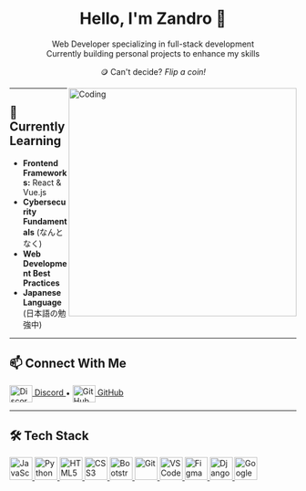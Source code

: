 <h1 align="center">Hello, I'm Zandro 👋</h1>

<p align="center">
  Web Developer specializing in full-stack development<br>
  Currently building personal projects to enhance my skills
</p>

<p align="center">
  🪙 Can't decide? <em>Flip a coin!</em>
</p>

<img align="right" alt="Coding" width="400" src="https://i.pinimg.com/originals/e4/26/70/e426702edf874b181aced1e2fa5c6cde.gif">

---

## 🧠 Currently Learning

- **Frontend Frameworks:** React & Vue.js
- **Cybersecurity Fundamentals** (なんとなく)
- **Web Development Best Practices**
- **Japanese Language** (日本語の勉強中)

---

## 📫 Connect With Me

<p align="left">
  <a href="https://discord.gg/myopimaru" target="_blank">
    <img align="center" src="https://raw.githubusercontent.com/rahuldkjain/github-profile-readme-generator/master/src/images/icons/Social/discord.svg" alt="Discord" height="30" width="40" />
    Discord
  </a>
  •
  <a href="https://github.com/zandroJ" target="_blank">
    <img align="center" src="https://raw.githubusercontent.com/rahuldkjain/github-profile-readme-generator/master/src/images/icons/Social/github.svg" alt="GitHub" height="30" width="40" />
    GitHub
  </a>
</p>

---

## 🛠️ Tech Stack

<div align="left">
  <!-- Languages -->
  <a href="https://developer.mozilla.org/en-US/docs/Web/JavaScript" target="_blank">
    <img src="https://raw.githubusercontent.com/danielcranney/readme-generator/main/public/icons/skills/javascript-colored.svg" alt="JavaScript" width="40" height="40"/>
  </a>
  <a href="https://www.python.org/" target="_blank">
    <img src="https://raw.githubusercontent.com/danielcranney/readme-generator/main/public/icons/skills/python-colored.svg" alt="Python" width="40" height="40"/>
  </a>

  <!-- Frontend -->
  <a href="https://developer.mozilla.org/en-US/docs/Glossary/HTML5" target="_blank">
    <img src="https://raw.githubusercontent.com/danielcranney/readme-generator/main/public/icons/skills/html5-colored.svg" alt="HTML5" width="40" height="40"/>
  </a>
  <a href="https://www.w3.org/TR/CSS/#css" target="_blank">
    <img src="https://raw.githubusercontent.com/danielcranney/readme-generator/main/public/icons/skills/css3-colored.svg" alt="CSS3" width="40" height="40"/>
  </a>
  <a href="https://getbootstrap.com/" target="_blank">
    <img src="https://raw.githubusercontent.com/danielcranney/readme-generator/main/public/icons/skills/bootstrap-colored.svg" alt="Bootstrap" width="40" height="40"/>
  </a>

  <!-- Tools & Platforms -->
  <a href="https://git-scm.com/" target="_blank">
    <img src="https://raw.githubusercontent.com/danielcranney/readme-generator/main/public/icons/skills/git-colored.svg" alt="Git" width="40" height="40"/>
  </a>
  <a href="https://code.visualstudio.com/" target="_blank">
    <img src="https://raw.githubusercontent.com/danielcranney/readme-generator/main/public/icons/skills/visualstudiocode.svg" alt="VS Code" width="40" height="40"/>
  </a>
  <a href="https://www.figma.com/" target="_blank">
    <img src="https://raw.githubusercontent.com/danielcranney/readme-generator/main/public/icons/skills/figma-colored.svg" alt="Figma" width="40" height="40"/>
  </a>

  <!-- Additional Skills -->
  <a href="https://www.djangoproject.com/" target="_blank">
    <img src="https://raw.githubusercontent.com/danielcranney/readme-generator/main/public/icons/skills/django-colored.svg" alt="Django" width="40" height="40"/>
  </a>
  <a href="https://cloud.google.com/" target="_blank">
    <img src="https://raw.githubusercontent.com/danielcranney/readme-generator/main/public/icons/skills/googlecloud-colored.svg" alt="Google Cloud" width="40" height="40"/>
  </a>
</div>
